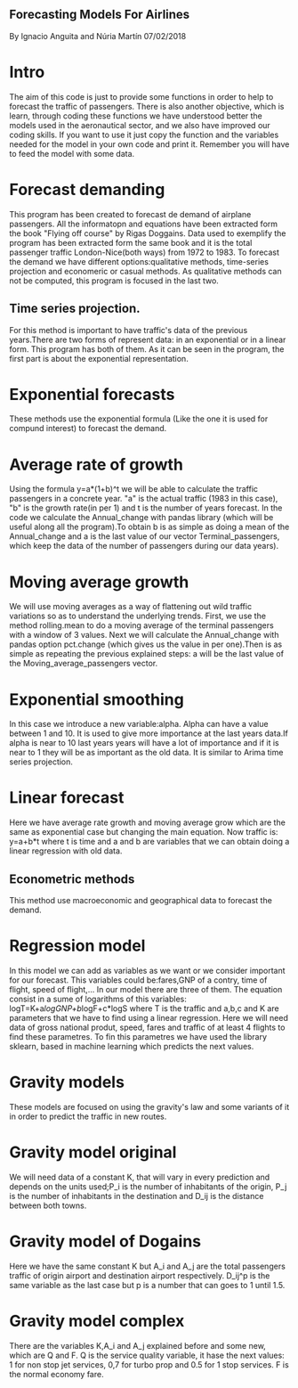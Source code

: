 ## Forecasting Models For Airlines

By Ignacio Anguita and Núria Martín
07/02/2018

# Intro
The aim of this code is just to provide some functions in order to help to forecast the traffic of passengers.
There is also another objective, which is learn, through coding these functions we have understood better the models
used in the aeronautical sector, and we also have improved our coding skills. If you want to use it just copy the function and the 
variables needed for the model in your own code and print it. Remember you will have to feed the model with some data.

# Forecast demanding
This program has been created to forecast de demand of airplane passengers. All the informatopn and equations have been extracted form the book "Flying off course" by Rigas Doggains. 
Data used to exemplify the program has been extracted form the same book and it is the total passenger traffic London-Nice(both ways) from 1972 to 1983.
To forecast the demand we have different options:qualitative methods, time-series projection and economeric or casual methods. As qualitative methods can not be computed, this program 
is focused in the last two.

## Time series projection.
For this method is important to have traffic's data of the previous years.There are two forms of represent data: in an exponential or in a linear form. This program has both of them.
As it can be seen in the program, the first part is about the exponential representation. 

# Exponential forecasts

These methods use the exponential formula (Like the one it is used for compund interest) to forecast the demand.

# Average rate of growth
Using the formula y=a*(1+b)^t we will be able to calculate the traffic passengers in a concrete
year. "a" is the actual traffic (1983 in this case), "b" is the growth rate(in per 1) and t is the number of years forecast. In the code we calculate the Annual_change with pandas library 
(which will be useful along all the program).To obtain b is as simple as doing a mean of the Annual_change and a is the last value of our vector Terminal_passengers, which keep the data 
of the number of passengers during our data years).

# Moving average growth
We will use moving averages as a way of flattening out wild traffic variations so as to understand the underlying trends. First, we use the method rolling.mean to do a moving average of
the terminal passengers with a window of 3 values. Next we will calculate the Annual_change with pandas option pct.change (which gives us the value in per one).Then is as simple as 
repeating the previous explained steps: a will be the last value of the Moving_average_passengers vector.

# Exponential smoothing
In this case we introduce a new variable:alpha. Alpha can have a value between 1 and 10. It is used to give more importance at the last years data.If alpha is near to 10 last years
years will have a lot of importance and if it is near to 1 they will be as important as the old data. It is similar to Arima time series projection.

# Linear forecast
Here we have average rate growth and moving average grow which are the same as exponential case but changing the main equation. Now traffic is:
y=a+b*t
where t is time and a and b are variables that we can obtain doing a linear regression with old data.


## Econometric methods

This method use macroeconomic and geographical data to forecast the demand.

# Regression model
In this model we can add as variables as we want or we consider important for our forecast. This variables could be:fares,GNP of a contry, time of flight, speed of flight,...
In our model there are three of them. The equation consist in a sume of logarithms of this variables:
logT=K+a*logGNP+b*logF+c*logS
where T is the traffic and a,b,c and K are parameters that we have to find using a linear regression. Here we will need data of gross national produt, speed, fares and traffic
of at least 4 flights to find these parametres. To fin this parametres we have used the library sklearn, based in machine learning which predicts the next values.

# Gravity models

These models are focused on using the gravity's law and some variants of it in order to predict the traffic in new routes.

# Gravity model original
We will need data of a constant K, that will vary in every prediction and depends on the units used;P_i is the number of inhabitants of the origin, P_j is the number of inhabitants in the
destination and D_ij is the distance between both towns.

# Gravity model of Dogains
Here we have the same constant K but A_i and A_j are the total passengers traffic of origin airport and destination airport respectively. D_ij^p is the same variable as the last case but 
p is a number that can goes to 1 until 1.5.

# Gravity model complex
There are the variables K,A_i and A_j explained before and some new, which are Q and F. Q is the service quality variable, it hase the next values: 1 for non stop jet services, 0,7 for
 turbo prop and 0.5 for 1 stop services. F is the normal economy fare.
